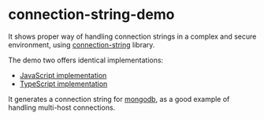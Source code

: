 # connection-string-demo

It shows proper way of handling connection strings in a complex and secure environment, using [connection-string] library.

The demo two offers identical implementations:

 * [JavaScript implementation](./src/JavaScript)
 * [TypeScript implementation](./src/TypeScript)

It generates a connection string for [mongodb], as a good example of handling multi-host connections. 

[connection-string]:https://github.com/vitaly-t/connection-string
[mongodb]:https://github.com/mongodb/mongo
